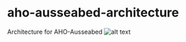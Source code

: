 # aho-ausseabed-architecture
Architecture for AHO-Ausseabed
![alt text]([https://github.com/[username]/[reponame]/blob/[branch]/image.jpg?raw=true](https://github.com/getjaleel/aho-ausseabed-architecture/blob/main/aho-ausseabed%20arch.drawio.png?raw=true))
